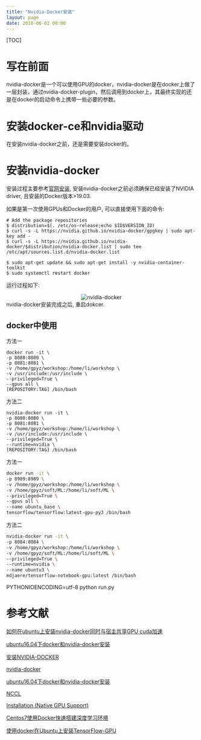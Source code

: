 ```yaml
---
title: "Nvidia-Docker安装"
layout: page
date: 2018-06-02 00:00
---
```

[TOC]

# 写在前面
nvidia-docker是一个可以使用GPU的docker，nvidia-docker是在docker上做了一层封装，通过nvidia-docker-plugin，然后调用到docker上，其最终实现的还是在docker的启动命令上携带一些必要的参数。

# 安装docker-ce和nvidia驱动
在安装nvidia-docker之前，还是需要安装docker的。

# 安装nvidia-docker
安装过程主要参考[官网安装](https://github.com/NVIDIA/nvidia-docker), 安装nvidia-docker之前必须确保已经安装了NVIDIA driver, 且安装的Docker版本>19.03.

如果是第一次使用GPUs和Docker的用户, 可以直接使用下面的命令:
```
# Add the package repositories
$ distribution=$(. /etc/os-release;echo $ID$VERSION_ID)
$ curl -s -L https://nvidia.github.io/nvidia-docker/gpgkey | sudo apt-key add -
$ curl -s -L https://nvidia.github.io/nvidia-docker/$distribution/nvidia-docker.list | sudo tee /etc/apt/sources.list.d/nvidia-docker.list

$ sudo apt-get update && sudo apt-get install -y nvidia-container-toolkit
$ sudo systemctl restart docker
```
运行过程如下:
<center><img src="/wiki/static/images/docker/nvidia-docker_install.png" alt="nvidia-docker"/></center>
nvidia-docker安装完成之后, 重启dokcer.

## docker中使用
方法一
```
docker run -it \
-p 8080:8080 \
-p 8081:8081 \
-v /home/gpyz/workshop:/home/li/workshop \
-v /usr/include:/usr/include \
--privileged=True \
--gpus all \
[REPOSITORY:TAG] /bin/bash
```
方法二
```
nvidia-docker run -it \
-p 8080:8080 \
-p 8081:8081 \
-v /home/gpyz/workshop:/home/li/workshop \
-v /usr/include:/usr/include \
--privileged=True \
--runtime=nvidia \
[REPOSITORY:TAG] /bin/bash

```

方法一
```bash
docker run -it \
-p 8989:8989 \
-v /home/gpyz/workshop:/home/li/workshop \
-v /home/gpyz/soft/ML:/home/li/soft/ML \
--privileged=True \
--gpus all \
--name ubuntu_base \
tensorflow/tensorflow:latest-gpu-py3 /bin/bash
```

方法二
```bash
nvidia-docker run -it \
-p 8084:8084 \
-v /home/gpyz/workshop:/home/li/workshop \
-v /home/gpyz/soft/ML:/home/li/soft/ML \
--privileged=True \
--runtime=nvidia \
--name ubuntu3 \
mdjaere/tensorflow-notebook-gpu:latest /bin/bash
```

PYTHONIOENCODING=utf-8 python run.py

# 参考文献
[如何在ubuntu上安装nvidia-docker同时与宿主共享GPU cuda加速](https://www.liangzl.com/get-article-detail-3784.html)

[ubuntu16.04下docker和nvidia-docker安装](https://blog.csdn.net/qq_41493990/article/details/81624419)

[安装NVIDIA-DOCKER](https://www.jianshu.com/p/f25ccedb996e)

[nvidia-docker](https://github.com/NVIDIA/nvidia-docker)

[ubuntu16.04下docker和nvidia-docker安装](https://blog.csdn.net/qq_41493990/article/details/81624419)

[NCCL](https://github.com/NVIDIA/nccl)

[Installation (Native GPU Support)](https://github.com/NVIDIA/nvidia-docker/wiki/Installation-(Native-GPU-Support))

[Centos7使用Docker快速搭建深度学习环境](https://zhongneng.github.io/2018/12/04/docker-env/)

[使用docker在Ubuntu上安装TensorFlow-GPU](https://blog.csdn.net/qq_29300341/article/details/84754970)